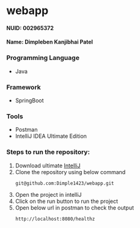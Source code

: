 # webapp
#### NUID: 002965372
#### Name: Dimpleben Kanjibhai Patel<br/>

### Programming Language
- Java

### Framework
- SpringBoot

### Tools
- Postman
- IntelliJ IDEA Ultimate Edition

### Steps to run the repository:
1. Download ultimate [IntelliJ](https://www.jetbrains.com/idea/download/#section=windows)
2. Clone the repository using below command
     ```
     git@github.com:Dimple1423/webapp.git
     ```
3. Open the project in intelliJ
4. Click on the run button to run the project
5. Open below url in postman to check the output
   ```
   http://localhost:8080/healthz
   ```
